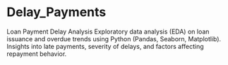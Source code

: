 # Delay_Payments
Loan Payment Delay Analysis Exploratory data analysis (EDA) on loan issuance and overdue trends using Python (Pandas, Seaborn, Matplotlib). Insights into late payments, severity of delays, and factors affecting repayment behavior.
